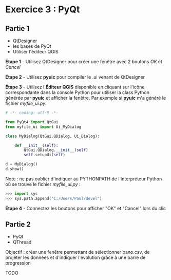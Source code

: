 Exercice 3 : PyQt
=================


Partie 1
--------

- QtDesigner
- les bases de PyQt
- Utiliser l'éditeur QGIS


**Étape 1** - Utilisez QtDesigner pour créer une fenêtre avec 2 boutons *OK* et *Cancel*

**Étape 2** - Utilisez **pyuic** pour compiler le .ui venant de QtDesigner

**Étape 3** - Utilisez l'**Éditeur QGIS** disponible en cliquant sur l'icône correspondante dans la console Python pour utiliser la class Python générée par **pyuic** et afficher la fenêtre. Par exemple si **pyuic** m'a généré le fichier *myfile_ui.py*:

```` python
# -*- coding: utf-8 -*-

from PyQt4 import QtGui
from myfile_ui import Ui_MyDialog

class MyDialog(QtGui.QDialog, Ui_Dialog):

    def __init__(self):
        QtGui.QDialog.__init__(self)
        self.setupUi(self)

d = MyDialog()
d.show()
````

Note : ne pas oublier d'indiquer au PYTHONPATH de l'interpréteur Python où se trouve le fichier *myfile_ui.py* :

```` python
>>> import sys
>>> sys.path.append("C:/Users/Paul/devel")
````

**Étape 4** - Connectez les boutons pour afficher "OK" et "Cancel" lors du clic


Partie 2
--------

- PyQt
- QThread

Objectif : créer une fenêtre permettant de sélectionner bano.csv, de projeter les données et d'indiquer l'évolution grâce à une barre de progression

TODO
